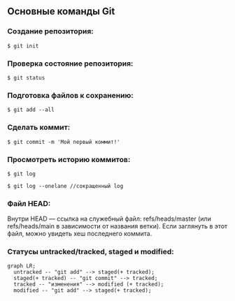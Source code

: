 ## Основные команды Git 
### Создание репозитория:
```
$ git init
```
### Проверка состояние репозитория:
```
$ git status
```
### Подготовка файлов к сохранению:
```
$ git add --all
```
### Сделать коммит:
```
$ git commit -m 'Мой первый коммит!'
```
### Просмотреть историю коммитов:
```
$ git log
```
```
$ git log --onelane //сокращенный log
```
### Файл HEAD:
Внутри HEAD — ссылка на служебный файл: refs/heads/master (или refs/heads/main в зависимости от названия ветки). Если заглянуть в этот файл, можно увидеть хеш последнего коммита.
### Статусы untracked/tracked, staged и modified:


```mermaid
graph LR;
  untracked -- "git add" --> staged(+ tracked);
  staged(+ tracked) -- "git commit" --> tracked;
  tracked -- "изменения" --> modified (+ tracked);
  modified -- "git add" --> staged(+ tracked);

```  